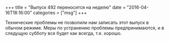 +++
title = "Выпуск 492 переносится на неделю"
date = "2016-04-16T18:16:00"
categories = ["msg"]
+++

Технические проблемы не позволили нам записать этот выпуск в обычом режиме. Меры по устранению проблемы предпринимаются, и в следущую субботу все будет как всегда, т.е. хорошо.
